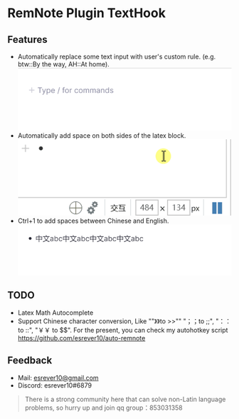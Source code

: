 # RemNote Plugin TextHook

## Features

- Automatically replace some text input with user's custom rule. (e.g. btw::By the way, AH::At home).
    ![](https://raw.githubusercontent.com/esrever10/remnote-plugin-texthook/main/images/custom.gif)
- Automatically add space on both sides of the latex block.
    ![](https://raw.githubusercontent.com/esrever10/remnote-plugin-texthook/main/images/latex.gif)
- Ctrl+1 to add spaces between Chinese and English.
    ![](https://raw.githubusercontent.com/esrever10/remnote-plugin-texthook/main/images/space.gif)


## TODO

- Latex Math Autocomplete
- Support Chinese character conversion, Like ""》》to >>"" "；；to ;;", "：：to ::", "￥￥ to $$". 
  For the present, you can check my autohotkey script https://github.com/esrever10/auto-remnote


## Feedback

- Mail: esrever10@gmail.com
- Discord: esrever10#6879

> There is a strong community here that can solve non-Latin language problems, so hurry up and join qq group：853031358

